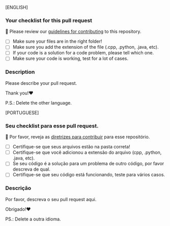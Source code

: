 [ENGLISH]

### Your checklist for this pull request

🚨 Please review our [guidelines for contributing](https://github.com/InfoJrUFBA/web-development-and-mobile-challenges/blob/main/CONTRIBUTING.md) to this repository.

- [ ] Make sure your files are in the right folder!
- [ ] Make sure you add the extension of the file (.cpp, .python, .java, etc).
- [ ] If your code is a solution for a code problem, please tell which one.
- [ ] Make sure your code is working, test for a lot of cases.

### Description

Please describe your pull request.

Thank you!:heart:

P.S.: Delete the other language.

[PORTUGUESE]

### Seu checklist para esse pull request.

🚨 Por favor, reveja as [diretrizes para contribuir](https://github.com/InfoJrUFBA/web-development-and-mobile-challenges/blob/main/CONTRIBUTING.md) para esse repositório.

- [ ] Certifique-se que seus arquivos estão na pasta correta!
- [ ] Certifique-se que você adicionou a extensão do arquivo (cpp, .python, .java, etc).
- [ ] Se seu código é a solução para um problema de outro código, por favor descreva de qual.
- [ ] Certifique-se que seu código está funcionando, teste para vários casos.

### Descrição

Por favor, descreva o seu pull request aqui.

Obrigado!:heart:

PS.: Delete a outra idioma.
